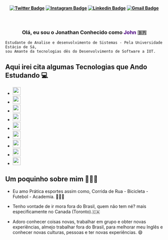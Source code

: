 <h4 align="center">


[![Twitter Badge](https://img.shields.io/badge/Twitter-1DA1F2?style=for-the-badge&logo=twitter&logoColor=white)](https://twitter.com/ohfernandescost)
[![Instagram Badge](https://img.shields.io/badge/Instagram-E4405F?style=for-the-badge&logo=instagram&logoColor=white)](https://www.instagram.com/jhowrsfc/)
[![Linkedin Badge](https://img.shields.io/badge/LinkedIn-0077B5?style=for-the-badge&logo=linkedin&logoColor=white)](https://www.linkedin.com/in/jonathancostafernandes/)
[![Gmail Badge](https://img.shields.io/badge/Gmail-D14836?style=for-the-badge&logo=gmail&logoColor=white)](jcostafernandes.ti@gmail.com)

</h4>

<h3 align="center">  <br>

Olá, eu sou o Jonathan Conhecido como  <b><span style="color:#4B0082">  John</span></b> 🇧🇷
<br>

</h3>

```
Estudante de Analise e desenvolvimento de Sistemas - Pela Universidade Estácio de Sá,
sou Amante da tecnologias dês do Desenvolvimento de Software a IOT.
```

## Aqui irei cita algumas Tecnologias que Ando Estudando  💻

-  <img src="https://img.shields.io/badge/html-FC490B?&style=for-the-badge&logo=html5&logoColor=white" height="25"/>
-  <img src="https://img.shields.io/badge/CSS3-1572B6?style=for-the-badge&logo=css3&logoColor=white" height="25">
-  <img src="https://img.shields.io/badge/javascript-F7DF1E.svg?&style=for-the-badge&logo=javascript&logoColor=white" height="25"/>
-  <img src="https://img.shields.io/badge/React-20232A?style=for-the-badge&logo=react&logoColor=61DAFB" height="25">
-  <img src="https://img.shields.io/badge/Bootstrap-563D7C?style=for-the-badge&logo=bootstrap&logoColor=white" height="25">
-  <img src="https://img.shields.io/badge/Tailwind_CSS-38B2AC?style=for-the-badge&logo=tailwind-css&logoColor=white" height="25">
-  <img src="https://img.shields.io/badge/Docker-2496ED?style=for-the-badge&logo=docker&logoColor=white" height="25">
-  <img src="https://img.shields.io/badge/PostgreSQL-316192?style=for-the-badge&logo=postgresql&logoColor=white" height="25">
-  <img src="https://img.shields.io/badge/MongoDB-4EA94B?style=for-the-badge&logo=mongodb&logoColor=white" height="25">

## Um poquinho sobre mim 👨🏻‍💻

- Eu amo Prática esportes assim como, Corrida de Rua - Bicicleta - Futebol - Academia. 🏃🏽‍♂️

- Tenho vontade de ir mora fora do Brasil, quem não tem né? mais especificamente no Canada (Toronto).🇨🇦

- Adoro conhecer coisas novas, trabalhar em grupo e obter novas experiências, almejo trabalhar fora do Brasil, para melhorar meu Inglês e conhecer novas culturas, pessoas e ter novas experiências. 😄


